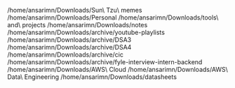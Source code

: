 /home/ansarimn/Downloads/Sun\ Tzu\ memes
/home/ansarimn/Downloads/Personal
/home/ansarimn/Downloads/tools\ and\ projects
/home/ansarimn/Downloads/notes
/home/ansarimn/Downloads/archive/youtube-playlists
/home/ansarimn/Downloads/archive/DSA3
/home/ansarimn/Downloads/archive/DSA4
/home/ansarimn/Downloads/archive/cic
/home/ansarimn/Downloads/archive/fyle-interview-intern-backend
/home/ansarimn/Downloads/AWS\ Cloud
/home/ansarimn/Downloads/AWS\ Data\ Engineering
/home/ansarimn/Downloads/datasheets

